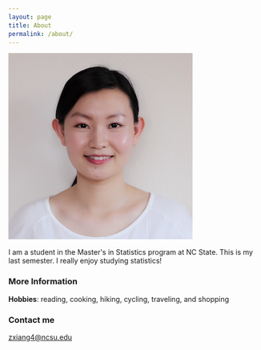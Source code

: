 ```yaml
---
layout: page
title: About
permalink: /about/
---
```

![](/images/1.png)

I am a student in the Master's in Statistics program at NC State. This is my last semester. I really enjoy studying statistics!

### More Information

**Hobbies**: reading, cooking, hiking, cycling, traveling, and shopping

### Contact me

[zxiang4@ncsu.edu](mailto:zxiang4@ncsu.edu)
